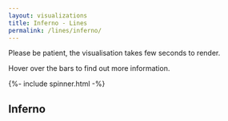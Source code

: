 ```yaml
---
layout: visualizations
title: Inferno - Lines
permalink: /lines/inferno/
---
```


Please be patient, the visualisation takes few seconds to render.

Hover over the bars to find out more information.

<div class="metadata"></div>

{%- include spinner.html -%}

<h2 class="collapser">Inferno</h2>
<div id="viz" class="collapsible">
</div>